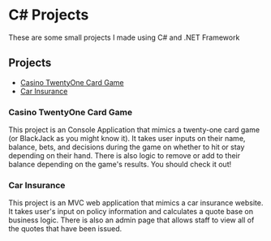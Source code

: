 # C# Projects

These are some small projects I made using C# and .NET Framework

## Projects
* [Casino TwentyOne Card Game](#casino-twentyone-card-game)
* [Car Insurance](#car-insurance)

### Casino TwentyOne Card Game
This project is an Console Application that mimics a twenty-one card game (or BlackJack as you might know it). It takes user inputs on their name, balance, bets, and decisions during the game on whether to hit or stay depending on their hand. There is also logic to remove or add to their balance depending on the game's results. You should check it out!

### Car Insurance
This project is an MVC web application that mimics a car insurance website. It takes user's input on policy information and calculates a quote base on business logic. There is also an admin page that allows staff to view all of the quotes that have been issued.